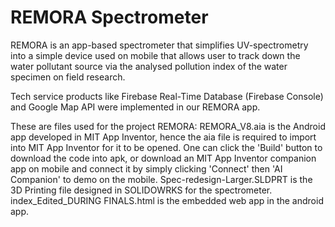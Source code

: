 # REMORA Spectrometer
 REMORA is an app-based spectrometer that simplifies UV-spectrometry into a simple device used on mobile that allows user to track down the water pollutant source via the analysed pollution index of the water specimen on field research.  
 
 Tech service products like Firebase Real-Time Database (Firebase Console) and Google Map API were implemented in our REMORA app. 
 
 
 These are files used for the project REMORA:
   REMORA_V8.aia is the Android app developed in MIT App Inventor, hence the aia file is required to import into MIT App Inventor for it to be opened. One can click the 'Build' button to download the code into apk, or download an MIT App Inventor companion app on mobile and connect it by simply clicking 'Connect' then 'AI Companion' to demo on the mobile. 
   Spec-redesign-Larger.SLDPRT is the 3D Printing file designed in SOLIDOWRKS for the spectrometer. 
   index_Edited_DURING FINALS.html is the embedded web app in the android app. 
 
